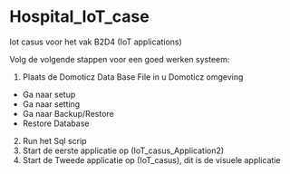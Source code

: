 # Hospital_IoT_case
Iot casus voor het vak B2D4 (IoT applications)

Volg de volgende stappen voor een goed werken systeem:
1. Plaats de Domoticz Data Base File in u Domoticz omgeving
  - Ga naar setup
  - Ga naar setting
  - Ga naar Backup/Restore
  - Restore Database
2. Run het Sql scrip
3. Start de eerste applicatie op (IoT_casus_Application2)
3. Start de Tweede applicatie op (IoT_casus), dit is de visuele applicatie
